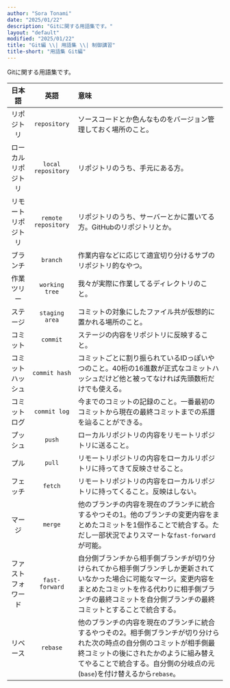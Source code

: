 ```yaml
---
author: "Sora Tonami"
date: "2025/01/22"
description: "Gitに関する用語集です。"
layout: "default"
modified: "2025/01/22"
title: "Git編 \\| 用語集 \\| 制御講習"
title-short: "用語集 Git編"
---
```


Gitに関する用語集です。

|    日本語    |         英語          | 意味                                                                                                                             |
|:---------:|:-------------------:|:-------------------------------------------------------------------------------------------------------------------------------|
|   リポジトリ   |    `repository`     | ソースコードとか色んなものをバージョン管理しておく場所のこと。                                                                                                |
| ローカルリポジトリ | `local repository`  | リポジトリのうち、手元にある方。                                                                                                               |
| リモートリポジトリ | `remote repository` | リポジトリのうち、サーバーとかに置いてる方。GitHubのリポジトリとか。                                                                                          |
|   ブランチ    |      `branch`       | 作業内容などに応じて適宜切り分けるサブのリポジトリ的なやつ。                                                                                                 |
|   作業ツリー   |   `working tree`    | 我々が実際に作業してるディレクトリのこと。                                                                                                          |
|   ステージ    |   `staging area`    | コミットの対象にしたファイル共が仮想的に置かれる場所のこと。                                                                                                 |
|   コミット    |      `commit`       | ステージの内容をリポジトリに反映すること。                                                                                                          |
| コミットハッシュ  |    `commit hash`    | コミットごとに割り振られているIDっぽいやつのこと。40桁の16進数が正式なコミットハッシュだけど他と被ってなければ先頭数桁だけでも使える。                                                         |
|  コミットログ   |    `commit log`     | 今までのコミットの記録のこと。一番最初のコミットから現在の最終コミットまでの系譜を辿ることができる。                                                                             |
|   プッシュ    |       `push`        | ローカルリポジトリの内容をリモートリポジトリに送ること。                                                                                                   |
|    プル     |       `pull`        | リモートリポジトリの内容をローカルリポジトリに持ってきて反映させること。                                                                                           |
|   フェッチ    |       `fetch`       | リモートリポジトリの内容をローカルリポジトリに持ってくること。反映はしない。                                                                                         |
|    マージ    |       `merge`       | 他のブランチの内容を現在のブランチに統合するやつその1。他のブランチの変更内容をまとめたコミットを1個作ることで統合する。ただし一部状況でよりスマートな`fast-forward`が可能。                                 |
| ファストフォワード |   `fast-forward`    | 自分側ブランチから相手側ブランチが切り分けられてから相手側ブランチしか更新されていなかった場合に可能なマージ。変更内容をまとめたコミットを作る代わりに相手側ブランチの最終コミットを自分側ブランチの最終コミットとすることで統合する。            |
|   リベース    |      `rebase`       | 他のブランチの内容を現在のブランチに統合するやつその2。相手側ブランチが切り分けられた次の時点の自分側のコミットが相手側最終コミットの後にされたかのように組み替えてやることで統合する。自分側の分岐点の元(`base`)を付け替えるから`rebase`。 |
